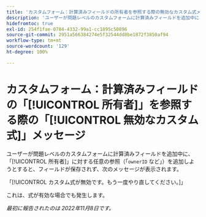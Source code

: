 ```yaml
---
title: 'カスタムフォーム：計算済みフィールドの所有者を参照する際の無効なカスタム式メッセージ'
description: 'ユーザーが問題レベルのカスタムフォームに計算済みフィールドを追加中に、所有者に対する任意の参照（「ownerID など」）を追加しようとすると、フィールドが保存されず、次のメッセージが表示されます。カスタム式が無効です。もう一度やり直してください'
hidefromtoc: true
exl-id: 254f1fae-0784-4332-99a1-cc1895c50896
source-git-commit: 2951a566384274e5f32544dd8be1872f3850af94
workflow-type: tm+mt
source-wordcount: '129'
ht-degree: 100%

---
```


# カスタムフォーム：計算済みフィールドの「[!UICONTROL 所有者]」を参照する際の「[!UICONTROL 無効なカスタム式]」メッセージ

<!--
>[!NOTE]
>
>This issue was fixed on December 1, 2022.
-->

ユーザーが問題レベルのカスタムフォームに計算済みフィールドを追加中に、「[!UICONTROL 所有者]」に対する任意の参照（「`ownerID` など」）を追加しようとすると、フィールドが保存されず、次のメッセージが表示されます。

「[!UICONTROL カスタム式が無効です。もう一度やり直してください。]」

これは、式が有効な場合でも発生します。

_最初に報告されたのは 2022年11月8日です。_
